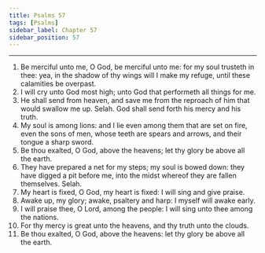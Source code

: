 ```yaml
---
title: Psalms 57
tags: [Psalms]
sidebar_label: Chapter 57
sidebar_position: 57
---
```


---
1. Be merciful unto me, O God, be merciful unto me: for my soul trusteth in thee: yea, in the shadow of thy wings will I make my refuge, until these calamities be overpast.
2. I will cry unto God most high; unto God that performeth all things for me.
3. He shall send from heaven, and save me from the reproach of him that would swallow me up. Selah. God shall send forth his mercy and his truth.
4. My soul is among lions: and I lie even among them that are set on fire, even the sons of men, whose teeth are spears and arrows, and their tongue a sharp sword.
5. Be thou exalted, O God, above the heavens; let thy glory be above all the earth.
6. They have prepared a net for my steps; my soul is bowed down: they have digged a pit before me, into the midst whereof they are fallen themselves. Selah.
7. My heart is fixed, O God, my heart is fixed: I will sing and give praise.
8. Awake up, my glory; awake, psaltery and harp: I myself will awake early.
9. I will praise thee, O Lord, among the people: I will sing unto thee among the nations.
10. For thy mercy is great unto the heavens, and thy truth unto the clouds.
11. Be thou exalted, O God, above the heavens: let thy glory be above all the earth.